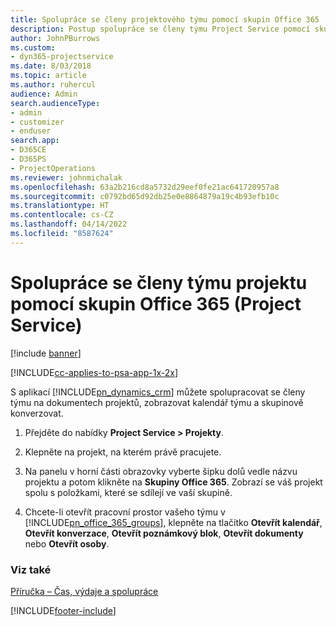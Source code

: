 ```yaml
---
title: Spolupráce se členy projektového týmu pomocí skupin Office 365
description: Postup spolupráce se členy týmu Project Service pomocí skupin Office 365
author: JohnPBurrows
ms.custom:
- dyn365-projectservice
ms.date: 8/03/2018
ms.topic: article
ms.author: ruhercul
audience: Admin
search.audienceType:
- admin
- customizer
- enduser
search.app:
- D365CE
- D365PS
- ProjectOperations
ms.reviewer: johnmichalak
ms.openlocfilehash: 63a2b216cd8a5732d29eef0fe21ac641720957a8
ms.sourcegitcommit: c0792bd65d92db25e0e8864879a19c4b93efb10c
ms.translationtype: HT
ms.contentlocale: cs-CZ
ms.lasthandoff: 04/14/2022
ms.locfileid: "8587624"
---
```

# <a name="collaborate-with-your-project-team-members-with-office-365-groups-project-service"></a>Spolupráce se členy týmu projektu pomocí skupin Office 365 (Project Service)

[!include [banner](../includes/psa-now-project-operations.md)]

[!INCLUDE[cc-applies-to-psa-app-1x-2x](../includes/cc-applies-to-psa-app-1x-2x.md)]

S aplikací [!INCLUDE[pn_dynamics_crm](../includes/pn-dynamics-crm.md)] můžete spolupracovat se členy týmu na dokumentech projektů, zobrazovat kalendář týmu a skupinově konverzovat.  
  
1. Přejděte do nabídky **Project Service > Projekty**.  
  
2. Klepněte na projekt, na kterém právě pracujete.  
  
3. Na panelu v horní části obrazovky vyberte šipku dolů vedle názvu projektu a potom klikněte na **Skupiny Office 365**. Zobrazí se váš projekt spolu s položkami, které se sdílejí ve vaší skupině.  
  
4. Chcete-li otevřít pracovní prostor vašeho týmu v [!INCLUDE[pn_office_365_groups](../includes/pn-office-365-groups.md)], klepněte na tlačítko **Otevřít kalendář**, **Otevřít konverzace**, **Otevřít poznámkový blok**, **Otevřít dokumenty** nebo **Otevřít osoby**.  
  
### <a name="see-also"></a>Viz také  
 [Příručka – Čas, výdaje a spolupráce](../psa/time-expense-collaboration-guide.md)


[!INCLUDE[footer-include](../includes/footer-banner.md)]
